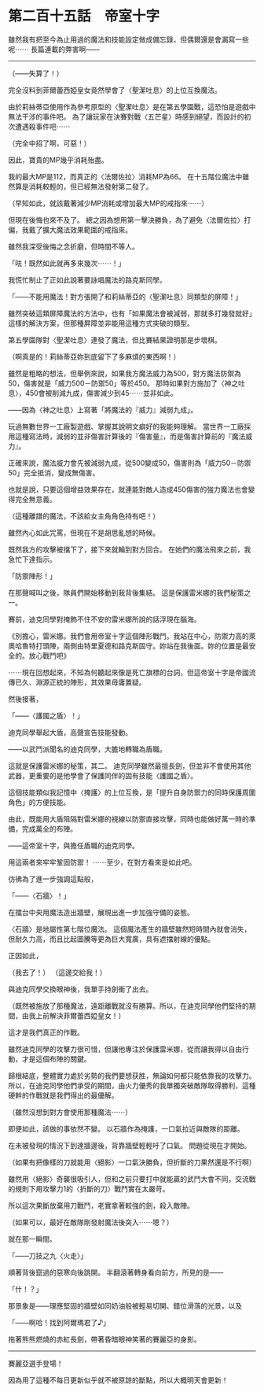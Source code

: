# 第二百十五話　帝室十字

雖然我有把至今為止用過的魔法和技能設定做成備忘錄，但偶爾還是會漏寫一些呢⋯⋯
長篇連載的弊害啊——

---

（——失算了！）

完全沒料到菲爾蕾西婭皇女竟然學會了〈聖潔吐息〉的上位互換魔法。

由於莉絲蒂亞使用作為參考原型的〈聖潔吐息〉是在第五學園戰，這恐怕是遊戲中無法干涉的事件吧。
為了讓玩家在決賽對戰〈五芒星〉時感到絕望，而設計的初次遭遇殺事件吧⋯⋯

（完全中招了啊，可惡！）

因此，寶貴的MP幾乎消耗殆盡。

我的最大MP是112，而真正的〈法爾佐拉〉消耗MP為66。
在十五階位魔法中雖然算是消耗較輕的，但已經無法發射第二發了。

（早知如此，就該戴著減少MP消耗或增加最大MP的戒指來⋯⋯）

但現在後悔也來不及了。
總之因為想用第一擊決勝負，為了避免〈法爾佐拉〉打偏，我戴了擴大魔法效果範圍的戒指來。

雖然我深受後悔之念折磨，但時間不等人。

「呿！既然如此就再多來幾次⋯⋯！」

我慌忙制止了正如此說著要詠唱魔法的路克斯同學。

「——不能用魔法！對方張開了和莉絲蒂亞的〈聖潔吐息〉同類型的屏障！」

雖然突破這類屏障魔法的方法中，也有「如果魔法會被減弱，那就多打幾發就好」這樣的解決方案，但那種屏障並非能用這種方式突破的類型。

第五學園隊對〈聖潔吐息〉連發了魔法，但比賽結果證明那是步壞棋。

（啊真是的！莉絲蒂亞妳到底留下了多麻煩的東西啊！）

雖然是粗略的想法，但舉例來說，如果我方魔法威力為500，對方魔法防禦為50，傷害就是「威力500－防禦50」等於450。
那時如果對方施加了〈神之吐息〉，450會被削減九成，傷害減少到45⋯⋯並非如此。

——因為〈神之吐息〉上寫著「將魔法的『威力』減弱九成」。

玩過無數世界一工廠製遊戲、掌握其說明文癖好的我能夠理解。
當世界一工廠採用這種寫法時，減弱的並非傷害計算後的『傷害量』，而是傷害計算前的『魔法威力』。

正確來說，魔法威力會先被減弱九成，從500變成50，傷害則為「威力50－防禦50」完全抵消，變成無傷害。

也就是說，只要這個增益效果存在，就連能對敵人造成450傷害的強力魔法也會變得完全無意義。

（這種離譜的魔法，不該給女主角角色持有吧！）

雖然內心如此咒罵，但現在不是胡思亂想的時候。

既然我方的攻擊被擋下了，接下來就輪到對方回合。
在她們的魔法飛來之前，我急忙下達指示。

「防禦陣形！」

在那聲喊叫之後，隊員們開始移動到我背後集結。
這是保護雷米娜的我們秘策之一。

賽前，迪克同學對掩飾不住不安的雷米娜所說的話浮現在腦海。

《別擔心，雷米娜。我們會用帝室十字這個陣形戰鬥。我站在中心，防禦力高的萊奧哈魯特打頭陣，兩側由特里夏德和路克斯固守。妳站在我後面。妳的位置是最安全的。放心戰鬥吧》

⋯⋯現在回想起來，不知為何聽起來像是死亡旗標的台詞，但這帝室十字是帝國流傳已久、淵源正統的陣形，其效果毋庸置疑。

然後接著，

「——〈護國之盾〉！」

迪克同學舉起大盾，高聲宣告技能發動。

——以武鬥派聞名的迪克同學，大膽地轉職為盾職。

這就是保護雷米娜的秘策，其二。
迪克同學雖然最擅長劍，但並非不會使用其他武器，更重要的是他學會了保護同伴的固有技能〈護國之盾〉。

這個技能類似我記憶中〈掩護〉的上位互換，是「提升自身防禦力的同時保護周圍角色」的方便技能。

由此，既能用大盾阻隔對雷米娜的視線以防禦直接攻擊，同時也能做好萬一時的準備，完成萬全的布陣。

——這帝室十字，與擔任盾職的迪克同學。

用這兩者來牢牢鞏固防禦！
⋯⋯至少，在對方看來是如此吧。

彷彿為了進一步強調這點般，

「——〈石牆〉！」

在擂台中央用魔法造出牆壁，展現出進一步加強守備的姿態。

〈石牆〉是地屬性第七階位魔法。
這個魔法產生的牆壁雖然短時間內就會消失，但耐久力高，而且比起圖騰等更為巨大寬廣，具有遮擋射線的優點。

正因如此，

（我去了！）
（這邊交給我！）

與迪克同學交換眼神後，我單手持劍衝了出去。

（既然被施放了那種魔法，遠距離戰就沒有勝算。所以，在迪克同學他們堅持的期間，由我上前解決菲爾蕾西婭皇女！）

這才是我們真正的作戰。

雖然迪克同學的攻擊力很可惜，但讓他專注於保護雷米娜，從而讓我得以自由行動，才是這個布陣的關鍵。

歸根結底，整體實力處於劣勢的我們要想获胜，無論如何都只能依靠我的攻擊力。
所以，在迪克同學他們承受的期間，由火力優秀的我單獨突破敵隊取得勝利，這種硬幹的作戰就是我們得出的最優解。

（雖然沒想到對方會使用那種魔法⋯⋯）

即便如此，該做的事依然不變。
以石牆作為掩護，一口氣拉近與敵隊的距離。

在未被發現的情況下到達牆邊後，背靠牆壁輕輕吁了口氣。
問題從現在才開始。

（如果有把像樣的刀就能用〈絕影〉一口氣決勝負，但折斷的刀果然還是不行啊）

雖然用〈絕影〉奇襲很吸引人，但和之前只要打中就能贏的武鬥大會不同，交流戰的規則下用攻擊力1的〈折斷的刀〉戰鬥實在太嚴苛。

所以這次果斷放棄用刀戰鬥，老實拿著較強的劍，殺入敵陣。

（如果可以，最好在敵隊剛發射魔法後突入⋯⋯嗯？）

就在那一瞬間。

「——刀技之九〈火走〉」

順著背後竄過的惡寒向後跳開。
半翻滾著轉身看向前方，所見的是——

「什！？」

那景象是——理應堅固的牆壁如同奶油般被輕易切開、錯位滑落的光景，以及

「——啊哈！找到阿爾瑪君了♪」

拖著熊熊燃燒的赤紅長劍，帶著昏暗眼神笑著的賽麗亞的身影。

---

賽麗亞選手登場！



因為用了這種不每日更新似乎就不被原諒的斷點，所以大概明天會更新！
